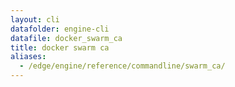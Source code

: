 ```yaml
---
layout: cli
datafolder: engine-cli
datafile: docker_swarm_ca
title: docker swarm ca
aliases:
  - /edge/engine/reference/commandline/swarm_ca/
---
```

<!--
This page is automatically generated from Docker's source code. If you want to
suggest a change to the text that appears here, open a ticket or pull request
in the source repository on GitHub:

https://github.com/docker/cli
-->

